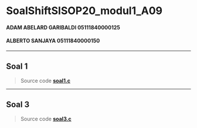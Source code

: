 # SoalShiftSISOP20_modul1_A09
#### ADAM ABELARD GARIBALDI 05111840000125
#### ALBERTO SANJAYA 05111840000150
---

## Soal 1 
 > Source code 
 > **[soal1.c](https://github.com/Alberto0150/SoalShiftSISOP20_modul2_A09/blob/master/soal1/soal1.c)**

---

## Soal 3
> Source code 
> **[soal3.c](https://github.com/Alberto0150/SoalShiftSISOP20_modul2_A09/blob/master/soal1/soal1.c)**
